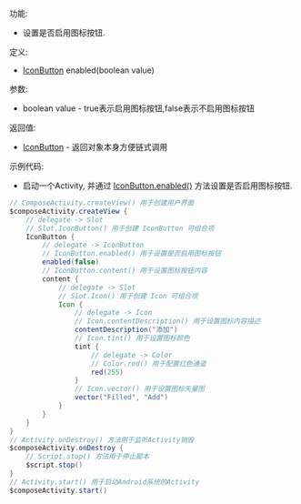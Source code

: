 功能:

+ 设置是否启用图标按钮.

定义:

+ [IconButton](/API/UI/Compose/Widget/IconButton/README.md) enabled(boolean value)

参数:

+ boolean value - true表示启用图标按钮,false表示不启用图标按钮

返回值:

+ [IconButton](/API/UI/Compose/Widget/IconButton/README.md) - 返回对象本身方便链式调用

示例代码:

+ 启动一个Activity, 并通过 [IconButton.enabled()](/API/UI/Compose/Widget/IconButton/README.md?id=enabled)
  方法设置是否启用图标按钮.

```groovy
// ComposeActivity.createView() 用于创建用户界面
$composeActivity.createView {
    // delegate -> Slot
    // Slot.IconButton() 用于创建 IconButton 可组合项
    IconButton {
        // delegate -> IconButton
        // IconButton.enabled() 用于设置是否启用图标按钮
        enabled(false)
        // IconButton.content() 用于设置图标按钮内容
        content {
            // delegate -> Slot
            // Slot.Icon() 用于创建 Icon 可组合项
            Icon {
                // delegate -> Icon
                // Icon.contentDescription() 用于设置图标内容描述
                contentDescription("添加")
                // Icon.tint() 用于设置图标颜色
                tint {
                    // delegate -> Color
                    // Color.red() 用于配置红色通道
                    red(255)
                }
                // Icon.vector() 用于设置图标矢量图
                vector("Filled", "Add")
            }
        }
    }
}
// Activity.onDestroy() 方法用于监听Activity销毁
$composeActivity.onDestroy {
    // Script.stop() 方法用于停止脚本
    $script.stop()
}
// Activity.start() 用于启动Android系统的Activity
$composeActivity.start()
```